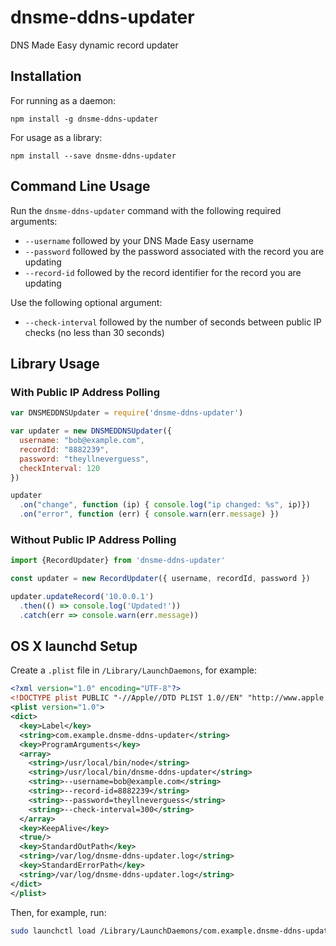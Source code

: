 # dnsme-ddns-updater

DNS Made Easy dynamic record updater

## Installation

For running as a daemon:

```
npm install -g dnsme-ddns-updater
```

For usage as a library:

```
npm install --save dnsme-ddns-updater
```

## Command Line Usage

Run the `dnsme-ddns-updater` command with the following required arguments:

  * `--username` followed by your DNS Made Easy username
  * `--password` followed by the password associated with the record you are updating
  * `--record-id` followed by the record identifier for the record you are updating

Use the following optional argument:

  * `--check-interval` followed by the number of seconds between public IP checks (no less than 30 seconds)

## Library Usage

### With Public IP Address Polling

```js
var DNSMEDDNSUpdater = require('dnsme-ddns-updater')

var updater = new DNSMEDDNSUpdater({
  username: "bob@example.com",
  recordId: "8882239",
  password: "theyllneverguess",
  checkInterval: 120
})

updater
  .on("change", function (ip) { console.log("ip changed: %s", ip)})
  .on("error", function (err) { console.warn(err.message) })
```

### Without Public IP Address Polling

```js
import {RecordUpdater} from 'dnsme-ddns-updater'

const updater = new RecordUpdater({ username, recordId, password })

updater.updateRecord('10.0.0.1')
  .then(() => console.log('Updated!'))
  .catch(err => console.warn(err.message))
```

## OS X launchd Setup

Create a `.plist` file in `/Library/LaunchDaemons`, for example:

```xml
<?xml version="1.0" encoding="UTF-8"?>
<!DOCTYPE plist PUBLIC "-//Apple//DTD PLIST 1.0//EN" "http://www.apple.com/DTDs/PropertyList-1.0.dtd">
<plist version="1.0">
<dict>
  <key>Label</key>
  <string>com.example.dnsme-ddns-updater</string>
  <key>ProgramArguments</key>
  <array>
    <string>/usr/local/bin/node</string>
    <string>/usr/local/bin/dnsme-ddns-updater</string>
    <string>--username=bob@example.com</string>
    <string>--record-id=8882239</string>
    <string>--password=theyllneverguess</string>
    <string>--check-interval=300</string>
  </array>
  <key>KeepAlive</key>
  <true/>
  <key>StandardOutPath</key>
  <string>/var/log/dnsme-ddns-updater.log</string>
  <key>StandardErrorPath</key>
  <string>/var/log/dnsme-ddns-updater.log</string>
</dict>
</plist>
```

Then, for example, run:

```sh
sudo launchctl load /Library/LaunchDaemons/com.example.dnsme-ddns-updater.plist
```
